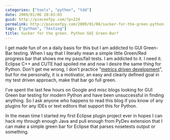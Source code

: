```yaml
---
categories: ["tools", "python", "tdd"]
date: 2009/01/06 20:03:03
guid: http://pieceofpy.com/?p=224
permalink: http://pieceofpy.com/2009/01/06/sucker-for-the-green-python-gui-green-bar/
tags: ["python", "testing"]
title: Sucker for the green. Python GUI Green-Bar?
---
```

I get made fun of on a daily basis for this but I am addicted to GUI Green-Bar testing. When I say that I literally mean a simple little Green/Red progress bar that shows me my pass/fail tests. I am addicted to it. I need it. Eclipse C++ and CUTE had spoiled me and now I desire the same thing for Python. Don't get me wrong, I don't practice "<a href="http://www.adam-bien.com/roller/abien/entry/quality_assurance_driven_development_and">metrics driven development</a>", but for me personally, it is a motivator, an easy and clearly defined goal in my test driven approach, make that bar go full green.

I've spent the last few hours on Google and misc blogs looking for GUI Green bar testing for modern Python and have been unsuccessful in finding anything. So I ask anyone who happens to read this blog if you know of any plugins for any IDEs or text editors that support this for Python.

In the mean time I started my first Eclipse plugin project ever in hopes I can hack my through enough Java and pull enough from PyDev extension that I can make a simple green bar for Eclipse that parses nosetests output or something.
